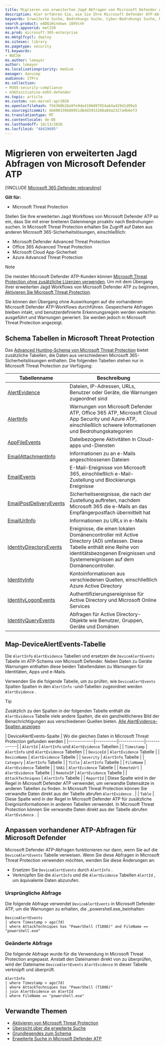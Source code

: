 ```yaml
---
title: Migrieren von erweiterten Jagd Abfragen von Microsoft Defender ATP
description: Hier erfahren Sie, wie Sie Ihre Microsoft Defender ATP-Abfragen anpassen können, damit Sie Sie in Microsoft Threat Protection verwenden können.
keywords: Erweiterte Suche, Bedrohungs Suche, Cyber-Bedrohungs Suche, Microsoft Threat Protection, Microsoft 365, MTP, m365, Microsoft Defender ATP, mdatp, Suche, Abfrage, Telemetrie, benutzerdefinierte Erkennungen, Schema, Kusto, Microsoft 365, Zuordnung
search.product: eADQiWindows 10XVcnh
search.appverid: met150
ms.prod: microsoft-365-enterprise
ms.mktglfcycl: deploy
ms.sitesec: library
ms.pagetype: security
f1.keywords:
- NOCSH
ms.author: lomayor
author: lomayor
ms.localizationpriority: medium
manager: dansimp
audience: ITPro
ms.collection:
- M365-security-compliance
- m365initiative-m365-defender
ms.topic: article
ms.custom: seo-marvel-apr2020
ms.openlocfilehash: f56360b28a9fe9de4198d97954a64a429d1d99a5
ms.sourcegitcommit: de600339b08951d6dd3933288a8da2327a4b6ef3
ms.translationtype: MT
ms.contentlocale: de-DE
ms.lasthandoff: 10/13/2020
ms.locfileid: "48429695"
---
```

# <a name="migrate-advanced-hunting-queries-from-microsoft-defender-atp"></a>Migrieren von erweiterten Jagd Abfragen von Microsoft Defender ATP

[!INCLUDE [Microsoft 365 Defender rebranding](../includes/microsoft-defender.md)]

**Gilt für:**
- Microsoft Threat Protection

Stellen Sie Ihre erweiterten Jagd Workflows von Microsoft Defender ATP so ein, dass Sie mit einer breiteren Datenmenge proaktiv nach Bedrohungen suchen. In Microsoft Threat Protection erhalten Sie Zugriff auf Daten aus anderen Microsoft 365-Sicherheitslösungen, einschließlich:

- Microsoft Defender Advanced Threat Protection
- Office 365 Advanced Threat Protection
- Microsoft Cloud App-Sicherheit
- Azure Advanced Threat Protection

>[!NOTE]
>Die meisten Microsoft Defender ATP-Kunden können [Microsoft Threat Protection ohne zusätzliche Lizenzen verwenden](prerequisites.md#licensing-requirements). Um mit dem Übergang ihrer erweiterten Jagd Workflows von Microsoft Defender ATP zu beginnen, [Aktivieren Sie Microsoft Threat Protection](mtp-enable.md).

Sie können den Übergang ohne Auswirkungen auf die vorhandenen Microsoft Defender ATP-Workflows durchführen. Gespeicherte Abfragen bleiben intakt, und benutzerdefinierte Erkennungsregeln werden weiterhin ausgeführt und Warnungen generiert. Sie werden jedoch in Microsoft Threat Protection angezeigt. 

## <a name="schema-tables-in-microsoft-threat-protection-only"></a>Schema Tabellen in Microsoft Threat Protection
Das [Advanced Hunting-Schema von Microsoft Threat Protection](advanced-hunting-schema-tables.md) bietet zusätzliche Tabellen, die Daten aus verschiedenen Microsoft 365-Sicherheitslösungen enthalten. Die folgenden Tabellen stehen nur in Microsoft Threat Protection zur Verfügung:

| Tabellenname | Beschreibung |
|------------|-------------|
| [AlertEvidence](advanced-hunting-alertevidence-table.md) | Dateien, IP-Adressen, URLs, Benutzer oder Geräte, die Warnungen zugeordnet sind |
| [AlertInfo](advanced-hunting-alertinfo-table.md) | Warnungen von Microsoft Defender ATP, Office 365 ATP, Microsoft Cloud App Security und Azure ATP, einschließlich schwere Informationen und Bedrohungskategorien  |
| [AppFileEvents](advanced-hunting-appfileevents-table.md) | Dateibezogene Aktivitäten in Cloud-apps und-Diensten |
| [EmailAttachmentInfo](advanced-hunting-emailattachmentinfo-table.md) | Informationen zu an e-Mails angeschlossenen Dateien |
| [EmailEvents](advanced-hunting-emailevents-table.md) | E-Mail-Ereignisse von Microsoft 365, einschließlich e-Mail-Zustellung und Blockierungs Ereignisse |
| [EmailPostDeliveryEvents](advanced-hunting-emailpostdeliveryevents-table.md) | Sicherheitsereignisse, die nach der Zustellung auftreten, nachdem Microsoft 365 die e-Mails an das Empfängerpostfach übermittelt hat |
| [EmailUrlInfo](advanced-hunting-emailurlinfo-table.md) | Informationen zu URLs in e-Mails |
| [IdentityDirectoryEvents](advanced-hunting-identitydirectoryevents-table.md) | Ereignisse, die einen lokalen Domänencontroller mit Active Directory (AD) umfassen. Diese Tabelle enthält eine Reihe von identitätsbezogenen Ereignissen und Systemereignissen auf dem Domänencontroller. |
| [IdentityInfo](advanced-hunting-identityinfo-table.md) | Kontoinformationen aus verschiedenen Quellen, einschließlich Azure Active Directory |
| [IdentityLogonEvents](advanced-hunting-identitylogonevents-table.md) | Authentifizierungsereignisse für Active Directory und Microsoft Online Services |
| [IdentityQueryEvents](advanced-hunting-identityqueryevents-table.md) | Abfragen für Active Directory-Objekte wie Benutzer, Gruppen, Geräte und Domänen |

## <a name="map-devicealertevents-table"></a>Map-DeviceAlertEvents-Tabelle
Die `AlertInfo` `AlertEvidence` Tabellen und ersetzen die `DeviceAlertEvents` Tabelle im ATP-Schema von Microsoft Defender. Neben Daten zu Geräte Warnungen enthalten diese beiden Tabellendaten zu Warnungen für Identitäten, Apps und e-Mails.

Verwenden Sie die folgende Tabelle, um zu prüfen, wie `DeviceAlertEvents` Spalten Spalten in den `AlertInfo` -und-Tabellen zugeordnet werden `AlertEvidence` .

>[!TIP]
>Zusätzlich zu den Spalten in der folgenden Tabelle enthält die `AlertEvidence` Tabelle viele andere Spalten, die ein ganzheitlicheres Bild der Benachrichtigungen aus verschiedenen Quellen bieten. [Alle AlertEvidence-Spalten anzeigen](advanced-hunting-alertevidence-table.md) 

| DeviceAlertEvents-Spalte | Wo die gleichen Daten in Microsoft Threat Protection gefunden werden |
|-------------|-----------|-------------|-------------|
| `AlertId` | `AlertInfo` und  `AlertEvidence` Tabellen |
| `Timestamp` | `AlertInfo` und  `AlertEvidence` Tabellen |
| `DeviceId` | `AlertEvidence` Tabelle |
| `DeviceName` | `AlertEvidence` Tabelle |
| `Severity` | `AlertInfo` Tabelle |
| `Category` | `AlertInfo` Tabelle |
| `Title` | `AlertInfo` Tabelle |
| `FileName` | `AlertEvidence` Tabelle |
| `SHA1` | `AlertEvidence` Tabelle |
| `RemoteUrl` | `AlertEvidence` Tabelle |
| `RemoteIP` | `AlertEvidence` Tabelle |
| `AttackTechniques` | `AlertInfo` Tabelle |
| `ReportId` | Diese Spalte wird in der Regel in Microsoft Defender ATP verwendet, um verwandte Datensätze in anderen Tabellen zu finden. In Microsoft Threat Protection können Sie verwandte Daten direkt aus der Tabelle abrufen `AlertEvidence` . |
| `Table` | Diese Spalte wird in der Regel in Microsoft Defender ATP für zusätzliche Ereignisinformationen in anderen Tabellen verwendet. In Microsoft Threat Protection können Sie verwandte Daten direkt aus der Tabelle abrufen `AlertEvidence` . |

## <a name="adjust-existing-microsoft-defender-atp-queries"></a>Anpassen vorhandener ATP-Abfragen für Microsoft Defender
Microsoft Defender ATP-Abfragen funktionieren nur dann, wenn Sie auf die `DeviceAlertEvents` Tabelle verweisen. Wenn Sie diese Abfragen in Microsoft Threat Protection verwenden möchten, wenden Sie diese Änderungen an:

- Ersetzen Sie `DeviceAlertEvents` durch `AlertInfo` .
- Verknüpfen Sie die `AlertInfo` und die `AlertEvidence` Tabellen `AlertId` , um äquivalente Daten abzurufen.

### <a name="original-query"></a>Ursprüngliche Abfrage
Die folgende Abfrage verwendet `DeviceAlertEvents` in Microsoft Defender ATP, um die Warnungen zu erhalten, die _powershell.exe_beinhalten:

```kusto
DeviceAlertEvents
| where Timestamp > ago(7d) 
| where AttackTechniques has "PowerShell (T1086)" and FileName == "powershell.exe"
```
### <a name="modified-query"></a>Geänderte Abfrage
Die folgende Abfrage wurde für die Verwendung in Microsoft Threat Protection angepasst. Anstatt den Dateinamen direkt von zu überprüfen, wird der Dateiname `DeviceAlertEvents` `AlertEvidence` in dieser Tabelle verknüpft und überprüft.

```kusto
AlertInfo 
| where Timestamp > ago(7d) 
| where AttackTechniques has "PowerShell (T1086)" 
| join AlertEvidence on AlertId
| where FileName == "powershell.exe"
```

## <a name="related-topics"></a>Verwandte Themen
- [Aktivieren von Microsoft Threat Protection](advanced-hunting-query-language.md)
- [Übersicht über die erweiterte Suche](advanced-hunting-overview.md)
- [Grundlegendes zum Schema](advanced-hunting-schema-tables.md)
- [Erweiterte Suche in Microsoft Defender ATP](https://docs.microsoft.com/windows/security/threat-protection/microsoft-defender-atp/advanced-hunting-overview)